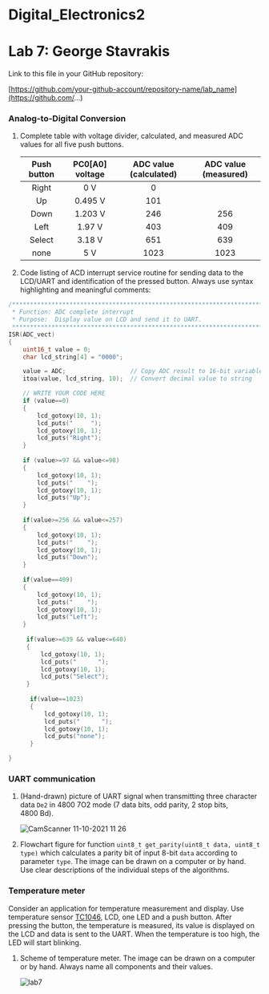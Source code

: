# Digital_Electronics2

# Lab 7: George Stavrakis

Link to this file in your GitHub repository:

[https://github.com/your-github-account/repository-name/lab_name](https://github.com/...)

### Analog-to-Digital Conversion

1. Complete table with voltage divider, calculated, and measured ADC values for all five push buttons.

   | **Push button** | **PC0[A0] voltage** | **ADC value (calculated)** | **ADC value (measured)** |
   | :-: | :-: | :-: | :-: |
   | Right  | 0&nbsp;V | 0   |  |
   | Up     | 0.495&nbsp;V | 101 |  |
   | Down   | 1.203&nbsp;V      | 246    | 256 |
   | Left   | 1.97&nbsp;V      |  403   | 409 |
   | Select | 3.18&nbsp;V      |  651   | 639 |
   | none   | 5&nbsp;V      |  1023   | 1023 |

2. Code listing of ACD interrupt service routine for sending data to the LCD/UART and identification of the pressed button. Always use syntax highlighting and meaningful comments:

```c
/**********************************************************************
 * Function: ADC complete interrupt
 * Purpose:  Display value on LCD and send it to UART.
 **********************************************************************/
ISR(ADC_vect)
{
    uint16_t value = 0;
    char lcd_string[4] = "0000";

    value = ADC;                  // Copy ADC result to 16-bit variable
    itoa(value, lcd_string, 10);  // Convert decimal value to string

    // WRITE YOUR CODE HERE
    if (value==0)
    {   
        lcd_gotoxy(10, 1);
        lcd_puts("     ");
        lcd_gotoxy(10, 1);
        lcd_puts("Right");
    }
    
    if (value>=97 && value<=98)
    {
        lcd_gotoxy(10, 1);
        lcd_puts("    ");
        lcd_gotoxy(10, 1);
        lcd_puts("Up");
    }
    
    if(value>=256 && value<=257)
    {
        lcd_gotoxy(10, 1);
        lcd_puts("    ");
        lcd_gotoxy(10, 1);
        lcd_puts("Down");
    }
    
    if(value==409)
    {
        lcd_gotoxy(10, 1);
        lcd_puts("    ");
        lcd_gotoxy(10, 1);
        lcd_puts("Left");
    }   
    
     if(value>=639 && value<=640)
     {
         lcd_gotoxy(10, 1);
         lcd_puts("      ");
         lcd_gotoxy(10, 1);
         lcd_puts("Select");
     }  
     
      if(value==1023)
      {
          lcd_gotoxy(10, 1);
          lcd_puts("      ");
          lcd_gotoxy(10, 1);
          lcd_puts("none");
      } 

}
```

### UART communication

1. (Hand-drawn) picture of UART signal when transmitting three character data `De2` in 4800 7O2 mode (7 data bits, odd parity, 2 stop bits, 4800&nbsp;Bd).

   ![CamScanner 11-10-2021 11 26](https://user-images.githubusercontent.com/91612258/141098859-0fc1e7a8-0ecf-46bc-b029-91c997257deb.jpg)


2. Flowchart figure for function `uint8_t get_parity(uint8_t data, uint8_t type)` which calculates a parity bit of input 8-bit `data` according to parameter `type`. The image can be drawn on a computer or by hand. Use clear descriptions of the individual steps of the algorithms.

   

### Temperature meter

Consider an application for temperature measurement and display. Use temperature sensor [TC1046](http://ww1.microchip.com/downloads/en/DeviceDoc/21496C.pdf), LCD, one LED and a push button. After pressing the button, the temperature is measured, its value is displayed on the LCD and data is sent to the UART. When the temperature is too high, the LED will start blinking.

1. Scheme of temperature meter. The image can be drawn on a computer or by hand. Always name all components and their values.

   ![lab7](https://user-images.githubusercontent.com/91612258/141098900-edb7ba12-4cff-4cff-88f9-9268a80108a5.png)

